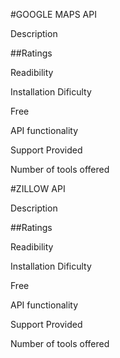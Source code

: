 #GOOGLE MAPS API

Description


##Ratings

Readibility

Installation Dificulty

Free

API functionality

Support Provided

Number of tools offered




#ZILLOW API

Description


##Ratings

Readibility

Installation Dificulty

Free

API functionality

Support Provided

Number of tools offered
